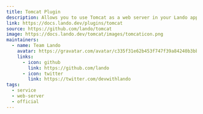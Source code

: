 ```yaml
---
title: Tomcat Plugin
description: Allows you to use Tomcat as a web server in your Lando app.
link: https://docs.lando.dev/plugins/tomcat
source: https://github.com/lando/tomcat
image: https://docs.lando.dev/tomcat/images/tomcaticon.png
maintainers:
  - name: Team Lando
    avatar: https://gravatar.com/avatar/c335f31e62b453f747f39a84240b3bbd
    links:
      - icon: github
        link: https://github.com/lando
      - icon: twitter
        link: https://twitter.com/devwithlando
tags:
  - service
  - web-server
  - official
---
```


